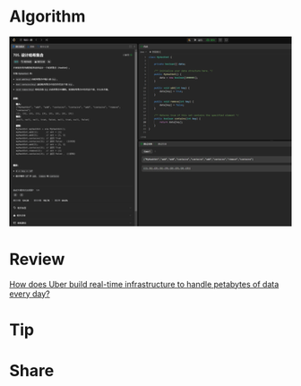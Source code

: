 # Algorithm

![](../../../images/temp/zhenran-2024-04-14-lc.png)

# Review

[How does Uber build real-time infrastructure to handle petabytes of data every day?](https://medium.com/data-engineer-things/how-does-uber-build-real-time-infrastructure-to-handle-petabytes-of-data-every-day-ddf5fe9b5d2c)

# Tip



# Share
